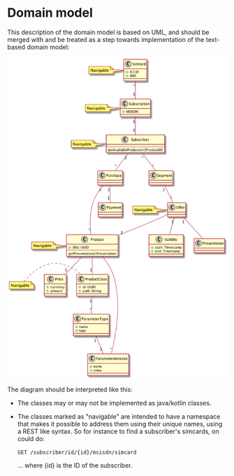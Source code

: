 # Domain model

This description of the domain model is based on UML, and should be
merged with and be treated as a step towards implementation of the
text-based domain model:

![UML class diagram](classes.png)

The diagram should be interpreted like this:

* The classes may or may not be implemented as java/kotlin classes.
* The classes marked as "navigable" are intended to have a namespace
  that makes it possible to address them using their unique names, using
  a REST like syntax.  So for instance to find  a subscriber's simcards,
  on could do:

      GET /subscriber/id/{id}/msisdn/simcard

  ... where {id} is the ID of the subscriber.
